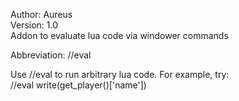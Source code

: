 Author: Aureus  
Version: 1.0  
Addon to evaluate lua code via windower commands

Abbreviation: //eval

Use //eval to run arbitrary lua code.  For example, try:  
//eval write(get_player()['name'])
